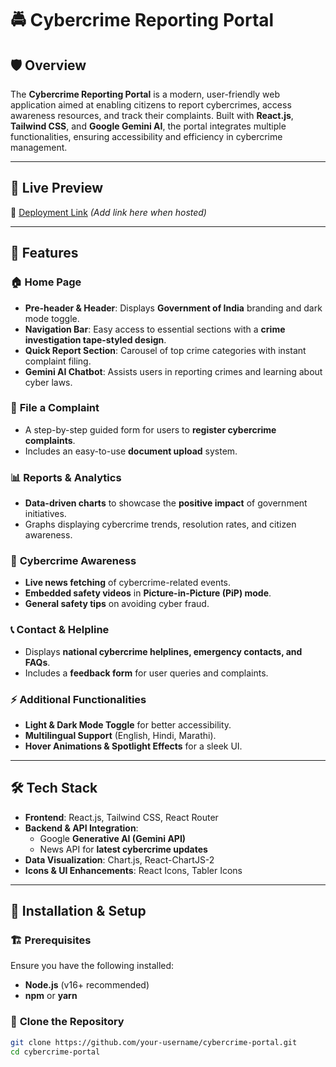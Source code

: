 # 🚔 Cybercrime Reporting Portal

## 🛡️ Overview
The **Cybercrime Reporting Portal** is a modern, user-friendly web application aimed at enabling citizens to report cybercrimes, access awareness resources, and track their complaints. Built with **React.js**, **Tailwind CSS**, and **Google Gemini AI**, the portal integrates multiple functionalities, ensuring accessibility and efficiency in cybercrime management.

---

## 🔗 **Live Preview**
🚀 [Deployment Link](#) *(Add link here when hosted)*

---

## 📜 **Features**
### 🏠 **Home Page**
- **Pre-header & Header**: Displays **Government of India** branding and dark mode toggle.
- **Navigation Bar**: Easy access to essential sections with a **crime investigation tape-styled design**.
- **Quick Report Section**: Carousel of top crime categories with instant complaint filing.
- **Gemini AI Chatbot**: Assists users in reporting crimes and learning about cyber laws.

### 🚨 **File a Complaint**
- A step-by-step guided form for users to **register cybercrime complaints**.
- Includes an easy-to-use **document upload** system.

### 📊 **Reports & Analytics**
- **Data-driven charts** to showcase the **positive impact** of government initiatives.
- Graphs displaying cybercrime trends, resolution rates, and citizen awareness.

### 📰 **Cybercrime Awareness**
- **Live news fetching** of cybercrime-related events.
- **Embedded safety videos** in **Picture-in-Picture (PiP) mode**.
- **General safety tips** on avoiding cyber fraud.

### 📞 **Contact & Helpline**
- Displays **national cybercrime helplines, emergency contacts, and FAQs**.
- Includes a **feedback form** for user queries and complaints.

### ⚡ **Additional Functionalities**
- **Light & Dark Mode Toggle** for better accessibility.
- **Multilingual Support** (English, Hindi, Marathi).
- **Hover Animations & Spotlight Effects** for a sleek UI.

---

## 🛠 **Tech Stack**
- **Frontend**: React.js, Tailwind CSS, React Router
- **Backend & API Integration**:
  - Google **Generative AI (Gemini API)**
  - News API for **latest cybercrime updates**
- **Data Visualization**: Chart.js, React-ChartJS-2
- **Icons & UI Enhancements**: React Icons, Tabler Icons

---

## 🔧 **Installation & Setup**
### 🏗️ **Prerequisites**
Ensure you have the following installed:
- **Node.js** (v16+ recommended)
- **npm** or **yarn**

### 🚀 **Clone the Repository**
```sh
git clone https://github.com/your-username/cybercrime-portal.git
cd cybercrime-portal
